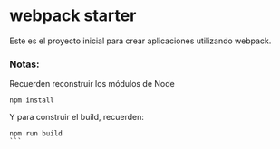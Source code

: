 # webpack starter

Este es el proyecto inicial para crear aplicaciones utilizando webpack.

### Notas:

Recuerden reconstruir los módulos de Node
```
npm install 
```

Y para construir el build, recuerden:
````
npm run build
```
